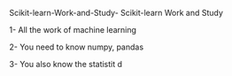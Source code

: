   Scikit-learn-Work-and-Study-
Scikit-learn Work and Study 

1- All the work of machine learning

2- You need to know numpy, pandas
        
3- You also know the statistit                                             d             
                              
                                                                 
                           
                                                                           
                                                         
                                                         
                                                                    
                                         
                           
                           
